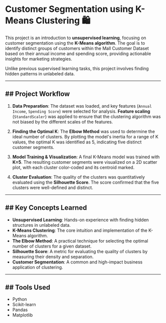 # Customer Segmentation using K-Means Clustering 🛍️

This project is an introduction to **unsupervised learning**, focusing on customer segmentation using the **K-Means algorithm**. The goal is to identify distinct groups of customers within the Mall Customer Dataset based on their annual income and spending score, providing actionable insights for marketing strategies.

Unlike previous supervised learning tasks, this project involves finding hidden patterns in unlabeled data.

---

## ## Project Workflow

1.  **Data Preparation**: The dataset was loaded, and key features (`Annual Income`, `Spending Score`) were selected for analysis. **Feature scaling** (`StandardScaler`) was applied to ensure that the clustering algorithm was not biased by the different scales of the features.

2.  **Finding the Optimal K**: The **Elbow Method** was used to determine the ideal number of clusters. By plotting the model's inertia for a range of K values, the optimal K was identified as 5, indicating five distinct customer segments. 

3.  **Model Training & Visualization**: A final K-Means model was trained with **K=5**. The resulting customer segments were visualized on a 2D scatter plot, with each cluster color-coded and its centroid marked.

4.  **Cluster Evaluation**: The quality of the clusters was quantitatively evaluated using the **Silhouette Score**. The score confirmed that the five clusters were well-defined and distinct.

---

## ## Key Concepts Learned

* **Unsupervised Learning**: Hands-on experience with finding hidden structures in unlabeled data.
* **K-Means Clustering**: The core intuition and implementation of the K-Means algorithm.
* **The Elbow Method**: A practical technique for selecting the optimal number of clusters for a given dataset.
* **Silhouette Score**: A metric for evaluating the quality of clusters by measuring their density and separation.
* **Customer Segmentation**: A common and high-impact business application of clustering.

---

## ## Tools Used

* Python
* Scikit-learn
* Pandas
* Matplotlib
